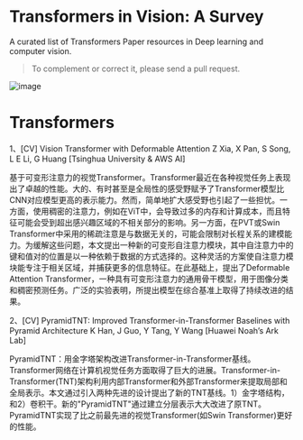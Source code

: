 # Transformers in Vision: A Survey


A curated list of Transformers Paper resources in Deep learning and computer vision.

>To complement or correct it, please send a pull request.

![image](https://github.com/iDeepwise/Awesome_CV_Research/tree/master/Related/iDeepwise.png)

# Transformers

1、[CV] Vision Transformer with Deformable Attention
Z Xia, X Pan, S Song, L E Li, G Huang
[Tsinghua University & AWS AI]

基于可变形注意力的视觉Transformer。Transformer最近在各种视觉任务上表现出了卓越的性能。大的、有时甚至是全局性的感受野赋予了Transformer模型比CNN对应模型更高的表示能力。然而，简单地扩大感受野也引起了一些担忧。一方面，使用稠密的注意力，例如在ViT中，会导致过多的内存和计算成本，而且特征可能会受到超出感兴趣区域的不相关部分的影响。另一方面，在PVT或Swin Transformer中采用的稀疏注意是与数据无关的，可能会限制对长程关系的建模能力。为缓解这些问题，本文提出一种新的可变形自注意力模块，其中自注意力中的键和值对的位置是以一种依赖于数据的方式选择的。这种灵活的方案使自注意力模块能专注于相关区域，并捕获更多的信息特征。在此基础上，提出了Deformable Attention Transformer，一种具有可变形注意力的通用骨干模型，用于图像分类和稠密预测任务。广泛的实验表明，所提出模型在综合基准上取得了持续改进的结果。

2、[CV] PyramidTNT: Improved Transformer-in-Transformer Baselines with Pyramid Architecture
K Han, J Guo, Y Tang, Y Wang
[Huawei Noah’s Ark Lab]

PyramidTNT：用金字塔架构改进Transformer-in-Transformer基线。Transformer网络在计算机视觉任务方面取得了巨大的进展。Transformer-in-Transformer(TNT)架构利用内部Transformer和外部Transformer来提取局部和全局表示。本文通过引入两种先进的设计提出了新的TNT基线。1）金字塔结构，和2）卷积干。新的"PyramidTNT"通过建立分层表示大大改进了原TNT。PyramidTNT实现了比之前最先进的视觉Transformer(如Swin Transformer)更好的性能。




